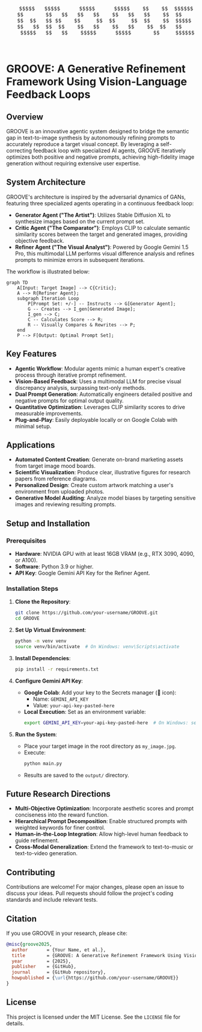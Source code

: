 <pre>
   <div align="center">
    $$$$$   $$$$$      $$$$$      $$$$$    $$    $$  $$$$$$ 
  $$       $$   $$   $$   $$    $$   $$   $$    $$  $$   
  $$  $$   $$ $$    $$     $$  $$     $$  $$    $$  $$$$$
  $$   $$  $$  $$    $$   $$    $$   $$    $$  $$   $$   
    $$$$$   $$   $$    $$$$$      $$$$$       $$     $$$$$$
   </div>   
</pre>

# GROOVE: A Generative Refinement Framework Using Vision-Language Feedback Loops

## Overview
GROOVE is an innovative agentic system designed to bridge the semantic gap in text-to-image synthesis by autonomously refining prompts to accurately reproduce a target visual concept. By leveraging a self-correcting feedback loop with specialized AI agents, GROOVE iteratively optimizes both positive and negative prompts, achieving high-fidelity image generation without requiring extensive user expertise.

## System Architecture
GROOVE's architecture is inspired by the adversarial dynamics of GANs, featuring three specialized agents operating in a continuous feedback loop:

- **Generator Agent ("The Artist")**: Utilizes Stable Diffusion XL to synthesize images based on the current prompt set.
- **Critic Agent ("The Comparator")**: Employs CLIP to calculate semantic similarity scores between the target and generated images, providing objective feedback.
- **Refiner Agent ("The Visual Analyst")**: Powered by Google Gemini 1.5 Pro, this multimodal LLM performs visual difference analysis and refines prompts to minimize errors in subsequent iterations.

The workflow is illustrated below:

```mermaid
graph TD
    A[Input: Target Image] --> C{Critic};
    A --> R{Refiner Agent};
    subgraph Iteration Loop
        P[Prompt Set: +/-] -- Instructs --> G[Generator Agent];
        G -- Creates --> I_gen[Generated Image];
        I_gen --> C;
        C -- Calculates Score --> R;
        R -- Visually Compares & Rewrites --> P;
    end
    P --> F[Output: Optimal Prompt Set];
```

## Key Features
- **Agentic Workflow**: Modular agents mimic a human expert's creative process through iterative prompt refinement.
- **Vision-Based Feedback**: Uses a multimodal LLM for precise visual discrepancy analysis, surpassing text-only methods.
- **Dual Prompt Generation**: Automatically engineers detailed positive and negative prompts for optimal output quality.
- **Quantitative Optimization**: Leverages CLIP similarity scores to drive measurable improvements.
- **Plug-and-Play**: Easily deployable locally or on Google Colab with minimal setup.

## Applications
- **Automated Content Creation**: Generate on-brand marketing assets from target image mood boards.
- **Scientific Visualization**: Produce clear, illustrative figures for research papers from reference diagrams.
- **Personalized Design**: Create custom artwork matching a user's environment from uploaded photos.
- **Generative Model Auditing**: Analyze model biases by targeting sensitive images and reviewing resulting prompts.

## Setup and Installation

### Prerequisites
- **Hardware**: NVIDIA GPU with at least 16GB VRAM (e.g., RTX 3090, 4090, or A100).
- **Software**: Python 3.9 or higher.
- **API Key**: Google Gemini API Key for the Refiner Agent.

### Installation Steps
1. **Clone the Repository**:
   ```bash
   git clone https://github.com/your-username/GROOVE.git
   cd GROOVE
   ```

2. **Set Up Virtual Environment**:
   ```bash
   python -m venv venv
   source venv/bin/activate  # On Windows: venv\Scripts\activate
   ```

3. **Install Dependencies**:
   ```bash
   pip install -r requirements.txt
   ```

4. **Configure Gemini API Key**:
   - **Google Colab**: Add your key to the Secrets manager (🔑 icon):
     - Name: `GEMINI_API_KEY`
     - Value: `your-api-key-pasted-here`
   - **Local Execution**: Set as an environment variable:
     ```bash
     export GEMINI_API_KEY=your-api-key-pasted-here  # On Windows: set GEMINI_API_KEY=your-api-key-pasted-here
     ```

5. **Run the System**:
   - Place your target image in the root directory as `my_image.jpg`.
   - Execute:
     ```bash
     python main.py
     ```
   - Results are saved to the `output/` directory.

## Future Research Directions
- **Multi-Objective Optimization**: Incorporate aesthetic scores and prompt conciseness into the reward function.
- **Hierarchical Prompt Decomposition**: Enable structured prompts with weighted keywords for finer control.
- **Human-in-the-Loop Integration**: Allow high-level human feedback to guide refinement.
- **Cross-Modal Generalization**: Extend the framework to text-to-music or text-to-video generation.

## Contributing
Contributions are welcome! For major changes, please open an issue to discuss your ideas. Pull requests should follow the project's coding standards and include relevant tests.

## Citation
If you use GROOVE in your research, please cite:

```bibtex
@misc{groove2025,
  author       = {Your Name, et al.},
  title        = {GROOVE: A Generative Refinement Framework Using Vision-Language Feedback Loops},
  year         = {2025},
  publisher    = {GitHub},
  journal      = {GitHub repository},
  howpublished = {\url{https://github.com/your-username/GROOVE}}
}
```

## License
This project is licensed under the MIT License. See the `LICENSE` file for details.
